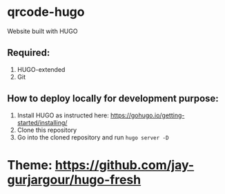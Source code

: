 # qrcode-hugo
Website built with HUGO
## Required:
1. HUGO-extended
2. Git
## How to deploy locally for development purpose:
1. Install HUGO as instructed here: https://gohugo.io/getting-started/installing/
2. Clone this repository
3. Go into the cloned repository and run `hugo server -D`
# Theme: https://github.com/jay-gurjargour/hugo-fresh
